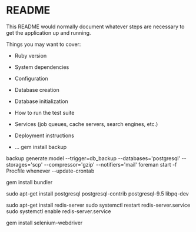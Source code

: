 # README

This README would normally document whatever steps are necessary to get the
application up and running.

Things you may want to cover:

* Ruby version

* System dependencies

* Configuration

* Database creation

* Database initialization

* How to run the test suite

* Services (job queues, cache servers, search engines, etc.)

* Deployment instructions

* ...
gem install backup

backup generate:model --trigger=db_backup --databases='postgresql' --storages='scp' --compressor='gzip' --notifiers='mail'
foreman start -f Procfile
whenever --update-crontab

gem install bundler

sudo apt-get install postgresql postgresql-contrib postgresql-9.5 libpq-dev

sudo apt-get install redis-server
sudo systemctl restart redis-server.service
sudo systemctl enable redis-server.service

gem install selenium-webdriver